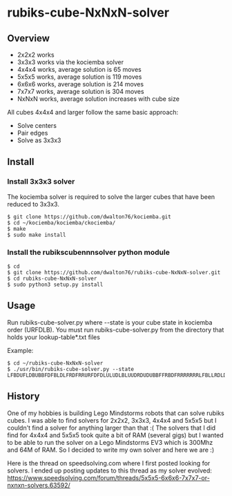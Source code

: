 # rubiks-cube-NxNxN-solver

## Overview
* 2x2x2 works
* 3x3x3 works via the kociemba solver
* 4x4x4 works, average solution is 65 moves
* 5x5x5 works, average solution is 119 moves
* 6x6x6 works, average solution is 214 moves
* 7x7x7 works, average solution is 304 moves
* NxNxN works, average solution increases with cube size

All cubes 4x4x4 and larger follow the same basic approach:
* Solve centers
* Pair edges
* Solve as 3x3x3

## Install

### Install 3x3x3 solver
The kociemba solver is required to solve the larger cubes that have been
reduced to 3x3x3.

```
$ git clone https://github.com/dwalton76/kociemba.git
$ cd ~/kociemba/kociemba/ckociemba/
$ make
$ sudo make install
```

### Install the rubikscubennnsolver python module
```
$ cd
$ git clone https://github.com/dwalton76/rubiks-cube-NxNxN-solver.git
$ cd rubiks-cube-NxNxN-solver
$ sudo python3 setup.py install
```

## Usage
Run rubiks-cube-solver.py where --state is your cube state in kociemba
order (URFDLB). You must run rubiks-cube-solver.py from the directory that
holds your lookup-table\*.txt files

Example:
```
$ cd ~/rubiks-cube-NxNxN-solver
$ ./usr/bin/rubiks-cube-solver.py --state LFBDUFLDBUBBFDFBLDLFRDFRRURFDFDLULUDLBLUUDRDUDUBBFFRBDFRRRRRRRLFBLLRDLDFBUBLFBLRLURUUBLBDUFUUFBD
```

## History
One of my hobbies is building Lego Mindstorms robots that can solve rubiks cubes. I was able to find solvers for 2x2x2, 3x3x3, 4x4x4 and 5x5x5 but I couldn't find a solver for anything larger than that :(  The solvers that I did find for 4x4x4 and 5x5x5 took quite a bit of RAM (several gigs) but I wanted to be able to run the solver on a Lego Mindstorms EV3 which is 300Mhz and 64M of RAM. So I decided to write my own solver and here we are :)

Here is the thread on speedsolving.com where I first posted looking for solvers. I ended up posting updates to this thread as my solver evolved:
https://www.speedsolving.com/forum/threads/5x5x5-6x6x6-7x7x7-or-nxnxn-solvers.63592/
